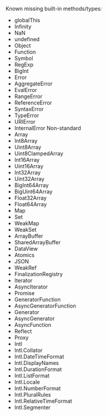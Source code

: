 Known missing built-in methods/types:

-   globalThis
-   Infinity
-   NaN
-   undefined
-   Object
-   Function
-   Symbol
-   RegExp
-   BigInt
-   Error
-   AggregateError
-   EvalError
-   RangeError
-   ReferenceError
-   SyntaxError
-   TypeError
-   URIError
-   InternalError Non-standard
-   Array
-   Int8Array
-   Uint8Array
-   Uint8ClampedArray
-   Int16Array
-   Uint16Array
-   Int32Array
-   Uint32Array
-   BigInt64Array
-   BigUint64Array
-   Float32Array
-   Float64Array
-   Map
-   Set
-   WeakMap
-   WeakSet
-   ArrayBuffer
-   SharedArrayBuffer
-   DataView
-   Atomics
-   JSON
-   WeakRef
-   FinalizationRegistry
-   Iterator
-   AsyncIterator
-   Promise
-   GeneratorFunction
-   AsyncGeneratorFunction
-   Generator
-   AsyncGenerator
-   AsyncFunction
-   Reflect
-   Proxy
-   Intl
-   Intl.Collator
-   Intl.DateTimeFormat
-   Intl.DisplayNames
-   Intl.DurationFormat
-   Intl.ListFormat
-   Intl.Locale
-   Intl.NumberFormat
-   Intl.PluralRules
-   Intl.RelativeTimeFormat
-   Intl.Segmenter
